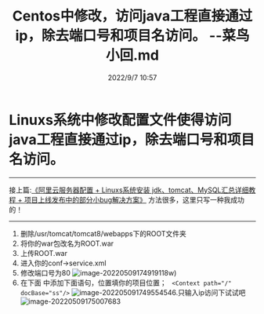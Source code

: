 ﻿---
title: Centos中修改，访问java工程直接通过ip，除去端口号和项目名访问。 --菜鸟小回.md
date:  2022/9/7 10:57
category_bar: true
categories: 运维
tags:
- CentOS
---
# Linuxs系统中修改配置文件使得访问java工程直接通过ip，除去端口号和项目名访问。
---
接上篇:[《阿里云服务器配置 + Linuxs系统安装 jdk、tomcat、MySQL汇总详细教程 + 项目上线发布中的部分小bug解决方案》](https://blog.huijia21.com/archives/a-li-yun-fu-wu-qi-pei-zhi-linuxs-xi-tong-an-zhuang-jdktomcatmysql-hui-zong-xiang-xi-jiao-cheng--xiang-mu-shang-xian-fa-bu-zhong-de-bu-fen-xiao-bug-jie-jue-fang-an)
方法很多，这里只写一种我成功的！

---

1. 删除/usr/tomcat/tomcat8/webapps下的ROOT文件夹
2. 将你的war包改名为ROOT.war
3. 上传ROOT.war
4. 进入你的conf->service.xml
4. 修改端口号为80
![image-20220509174919118](https://img-1256282866.cos.ap-beijing.myqcloud.com/image-20220509174919118.png)w)
5. 在下面<Host>  </Host>中添加下面语句，位置填你的项目位置；
`  <Context path="/" docBase="ss"/> `
![image-20220509174955454](https://img-1256282866.cos.ap-beijing.myqcloud.com/image-20220509174955454.png)6.只输入ip访问下试试吧
![image-20220509175007683](https://img-1256282866.cos.ap-beijing.myqcloud.com/image-20220509175007683.png)
